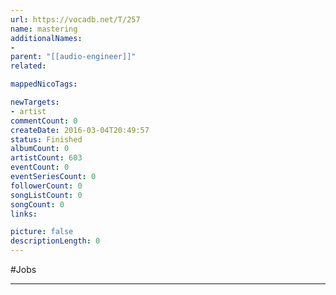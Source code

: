 ```yaml
---
url: https://vocadb.net/T/257
name: mastering
additionalNames: 
- 
parent: "[[audio-engineer]]"
related:

mappedNicoTags:

newTargets:
- artist
commentCount: 0
createDate: 2016-03-04T20:49:57
status: Finished
albumCount: 0
artistCount: 603
eventCount: 0
eventSeriesCount: 0
followerCount: 0
songListCount: 0
songCount: 0
links: 

picture: false
descriptionLength: 0
---
```


#Jobs



---

